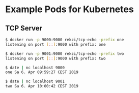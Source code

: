 # Example Pods for Kubernetes

## TCP Server

```bash
$ docker run -p 9000:9000 rekzi/tcp-echo -prefix one
listening on port [::]:9000 with prefix: one
```

```bash
$ docker run -p 9001:9000 rekzi/tcp-echo -prefix two
listening on port [::]:9000 with prefix: two
```

```bash
$ date | nc localhost 9000
one Sa 6. Apr 09:59:27 CEST 2019

$ date | nc localhost 9001
two Sa 6. Apr 10:00:42 CEST 2019
```